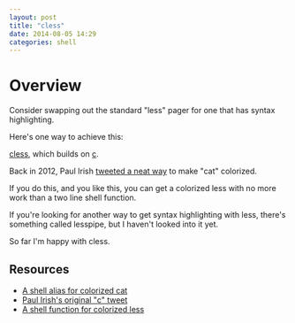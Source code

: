 ```yaml
---
layout: post
title: "cless"
date: 2014-08-05 14:29
categories: shell
---
```


# Overview

Consider swapping out the standard "less" pager for one that has
syntax highlighting.

Here's one way to achieve this:


[cless][cless], which builds on [c][c].

Back in 2012, Paul Irish [tweeted a neat way][cat-tweet] to make "cat"
colorized.

If you do this, and you like this, you can get a colorized less with
no more work than a two line shell function.

If you're looking for another way to get syntax highlighting with
less, there's something called lesspipe, but I haven't looked into it
yet.

So far I'm happy with cless.

## Resources

* [A shell alias for colorized cat][c]
* [Paul Irish's original "c" tweet][cat-tweet]
* [A shell function for colorized less][cless]

[cless]: https://github.com/jedcn/dot-org-files/blob/cd535d6c6ae3ddcf8f6bd9f10fe63de007a49a5f/org/zshrc.org#cl-cless
[c]: https://github.com/jedcn/dot-org-files/blob/cd535d6c6ae3ddcf8f6bd9f10fe63de007a49a5f/org/zshrc.org#c
[cat-tweet]: https://twitter.com/paul_irish/status/257310654631919616
